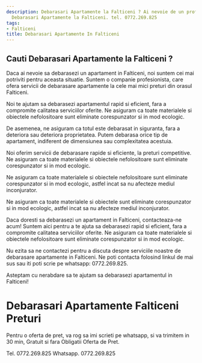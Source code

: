 ```yaml
---
description: Debarasari Apartamente la Falticeni ? Ai nevoie de un profesionist in
  Debarasari Apartamente la Falticeni. tel. 0772.269.825
tags:
- Falticeni
title: Debarasari Apartamente In Falticeni
---
```



## Cauti Debarasari Apartamente la Falticeni ?

Daca ai nevoie sa debarasezi un apartament in Falticeni, noi suntem cei mai potriviti pentru aceasta situatie. Suntem o companie profesionista, care ofera servicii de debarasare apartamente la cele mai mici preturi din orasul Falticeni. 

Noi te ajutam sa debarasezi apartamentul rapid si eficient, fara a compromite calitatea serviciilor oferite. Ne asiguram ca toate materialele si obiectele nefolositoare sunt eliminate corespunzator si in mod ecologic. 

De asemenea, ne asiguram ca totul este debarasat in siguranta, fara a deteriora sau deteriora proprietatea. Putem debarasa orice tip de apartament, indiferent de dimensiunea sau complexitatea acestuia. 

Noi oferim servicii de debarasare rapide si eficiente, la preturi competitive. Ne asiguram ca toate materialele si obiectele nefolositoare sunt eliminate corespunzator si in mod ecologic. 

Ne asiguram ca toate materialele si obiectele nefolositoare sunt eliminate corespunzator si in mod ecologic, astfel incat sa nu afecteze mediul inconjurator. 

Ne asiguram ca toate materialele si obiectele sunt eliminate corespunzator si in mod ecologic, astfel incat sa nu afecteze mediul inconjurator. 

Daca doresti sa debarasezi un apartament in Falticeni, contacteaza-ne acum! Suntem aici pentru a te ajuta sa debarasezi rapid si eficient, fara a compromite calitatea serviciilor oferite. Ne asiguram ca toate materialele si obiectele nefolositoare sunt eliminate corespunzator si in mod ecologic. 

Nu ezita sa ne contactezi pentru a discuta despre serviciile noastre de debarasare apartamente in Falticeni. Ne poti contacta folosind linkul de mai sus sau iti poti scrie pe whatsapp: 0772.269.825. 

Asteptam cu nerabdare sa te ajutam sa debarasezi apartamentul in Falticeni!

# Debarasari Apartamente Falticeni Preturi
Pentru o oferta de pret, va rog sa imi scrieti pe whatsapp, si va trimitem in 30 min, Gratuit si fara Obligatii Oferta de Pret.

Tel. 0772.269.825
Whatsapp. 0772.269.825